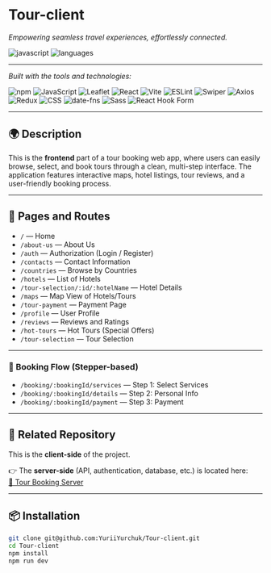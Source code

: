 # **Tour-client**

_Empowering seamless travel experiences, effortlessly connected._

![javascript](https://img.shields.io/badge/javascript-73.9%25-yellow?style=flat-square)
![languages](https://img.shields.io/badge/languages-2-blue?style=flat-square)

---

_Built with the tools and technologies:_

![npm](https://img.shields.io/badge/-npm-red?style=flat-square)
![JavaScript](https://img.shields.io/badge/-JavaScript-yellow?style=flat-square&logo=javascript)
![Leaflet](https://img.shields.io/badge/-Leaflet-green?style=flat-square)
![React](https://img.shields.io/badge/-React-61DAFB?style=flat-square&logo=react)
![Vite](https://img.shields.io/badge/-Vite-646CFF?style=flat-square&logo=vite)
![ESLint](https://img.shields.io/badge/-ESLint-4B32C3?style=flat-square&logo=eslint)
![Swiper](https://img.shields.io/badge/-Swiper-6332F6?style=flat-square)
![Axios](https://img.shields.io/badge/-Axios-5A29E4?style=flat-square)
![Redux](https://img.shields.io/badge/-Redux-764ABC?style=flat-square&logo=redux)
![CSS](https://img.shields.io/badge/-CSS-264de4?style=flat-square&logo=css3&logoColor=white)
![date-fns](https://img.shields.io/badge/-dateFns-d51d5d?style=flat-square)
![Sass](https://img.shields.io/badge/-Sass-cc6699?style=flat-square&logo=sass)
![React Hook Form](https://img.shields.io/badge/-React%20Hook%20Form-ec5990?style=flat-square)

---

## 🌍 Description

This is the **frontend** part of a tour booking web app, where users can easily browse, select, and book tours through a clean, multi-step interface. The application features interactive maps, hotel listings, tour reviews, and a user-friendly booking process.

---

## 🔗 Pages and Routes

- `/` — Home
- `/about-us` — About Us
- `/auth` — Authorization (Login / Register)
- `/contacts` — Contact Information
- `/countries` — Browse by Countries
- `/hotels` — List of Hotels
- `/tour-selection/:id/:hotelName` — Hotel Details
- `/maps` — Map View of Hotels/Tours
- `/tour-payment` — Payment Page
- `/profile` — User Profile
- `/reviews` — Reviews and Ratings
- `/hot-tours` — Hot Tours (Special Offers)
- `/tour-selection` — Tour Selection

---

### 🧭 Booking Flow (Stepper-based)

- `/booking/:bookingId/services` — Step 1: Select Services
- `/booking/:bookingId/details` — Step 2: Personal Info
- `/booking/:bookingId/payment` — Step 3: Payment

---

## 🧩 Related Repository

This is the **client-side** of the project.

👉 The **server-side** (API, authentication, database, etc.) is located here:  
[🔗 Tour Booking Server](https://github.com/YuriiYurchuk/Tour-server)

---

## 📦 Installation

```bash
git clone git@github.com:YuriiYurchuk/Tour-client.git
cd Tour-client
npm install
npm run dev
```
